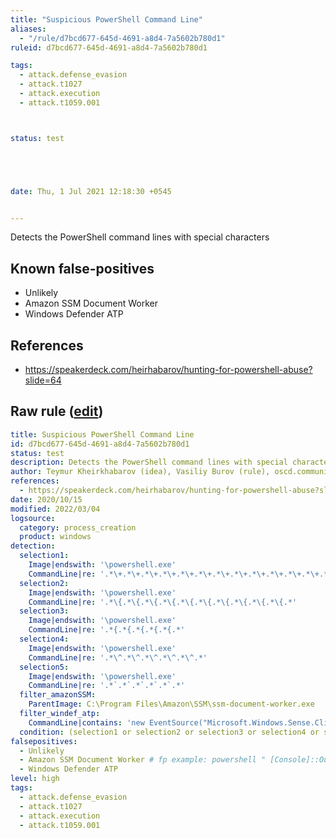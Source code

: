 ```yaml
---
title: "Suspicious PowerShell Command Line"
aliases:
  - "/rule/d7bcd677-645d-4691-a8d4-7a5602b780d1"
ruleid: d7bcd677-645d-4691-a8d4-7a5602b780d1

tags:
  - attack.defense_evasion
  - attack.t1027
  - attack.execution
  - attack.t1059.001



status: test





date: Thu, 1 Jul 2021 12:18:30 +0545


---
```


Detects the PowerShell command lines with special characters

<!--more-->


## Known false-positives

* Unlikely
* Amazon SSM Document Worker
* Windows Defender ATP



## References

* https://speakerdeck.com/heirhabarov/hunting-for-powershell-abuse?slide=64


## Raw rule ([edit](https://github.com/SigmaHQ/sigma/edit/master/rules/windows/process_creation/proc_creation_win_powershell_cmdline_special_characters.yml))
```yaml
title: Suspicious PowerShell Command Line
id: d7bcd677-645d-4691-a8d4-7a5602b780d1
status: test
description: Detects the PowerShell command lines with special characters
author: Teymur Kheirkhabarov (idea), Vasiliy Burov (rule), oscd.community, Tim Shelton (fp)
references:
  - https://speakerdeck.com/heirhabarov/hunting-for-powershell-abuse?slide=64
date: 2020/10/15
modified: 2022/03/04
logsource:
  category: process_creation
  product: windows
detection:
  selection1:
    Image|endswith: '\powershell.exe'
    CommandLine|re: '.*\+.*\+.*\+.*\+.*\+.*\+.*\+.*\+.*\+.*\+.*\+.*\+.*\+.*\+.*'
  selection2:
    Image|endswith: '\powershell.exe'
    CommandLine|re: '.*\{.*\{.*\{.*\{.*\{.*\{.*\{.*\{.*\{.*\{.*'
  selection3:
    Image|endswith: '\powershell.exe'
    CommandLine|re: '.*{.*{.*{.*{.*{.*'
  selection4:
    Image|endswith: '\powershell.exe'
    CommandLine|re: '.*\^.*\^.*\^.*\^.*\^.*'
  selection5:
    Image|endswith: '\powershell.exe'
    CommandLine|re: '.*`.*`.*`.*`.*`.*'
  filter_amazonSSM:
    ParentImage: C:\Program Files\Amazon\SSM\ssm-document-worker.exe
  filter_windef_atp:
    CommandLine|contains: 'new EventSource("Microsoft.Windows.Sense.Client.Management"'
  condition: (selection1 or selection2 or selection3 or selection4 or selection5) and not filter_amazonSSM and not (selection3 and filter_windef_atp)
falsepositives:
  - Unlikely
  - Amazon SSM Document Worker # fp example: powershell " [Console]::OutputEncoding = [System.Text.Encoding]::UTF8 $keyExists = Test-Path "Registry::HKEY_LOCAL_MACHINE\SOFTWARE\Microsoft\Windows\CurrentVersion\Setup\OC Manager\Subcomponents" $jsonObj = @() if ($keyExists) { $key = Get-Item "Registry::HKEY_LOCAL_MACHINE\SOFTWARE\Microsoft\Windows\CurrentVersion\Setup\OC Manager\Subcomponents" $valueNames = $key.GetValueNames(); foreach ($valueName in $valueNames) { $value = $key.GetValue($valueName); if ($value -gt 0) { $installed = "True" } else { $installed = "False" } $jsonObj += @" {"Name": "$valueName", "Installed": "$installed"} "@ } } $result = $jsonObj -join "," $result = "[" + $result + "]" [Console]::WriteLine($result)
  - Windows Defender ATP
level: high
tags:
  - attack.defense_evasion
  - attack.t1027
  - attack.execution
  - attack.t1059.001

```
